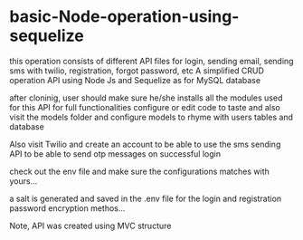 # basic-Node-operation-using-sequelize
this operation consists of different API files for login, sending email, sending sms with twilio, registration, forgot password, etc
A simplified CRUD operation API using Node Js and Sequelize as for MySQL database

after cloninig, user should make sure he/she installs all the modules used for this API for full functionalities
configure or edit code to taste and also visit the models folder and configure models to rhyme with users tables and database

Also visit Twilio and create an account to be able to use the sms sending API to be able to send otp messages on successful login

check out the env file and make sure the configurations matches with yours...

a salt is generated and saved in the .env file for the login and registration password encryption methos...

Note, API was created using MVC structure

